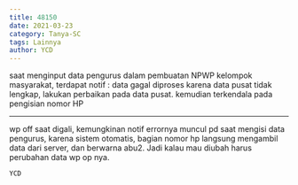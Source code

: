 ```yaml
---
title: 48150
date: 2021-03-23
category: Tanya-SC
tags: Lainnya
author: YCD
---
```


saat menginput data pengurus dalam pembuatan NPWP kelompok masyarakat, terdapat notif : data gagal diproses karena data pusat tidak lengkap, lakukan perbaikan pada data pusat. kemudian terkendala pada pengisian nomor HP

---

wp off saat digali, kemungkinan notif errornya muncul pd saat mengisi data pengurus, karena sistem otomatis, bagian nomor hp langsung mengambil data dari server, dan berwarna abu2. Jadi kalau mau diubah harus perubahan data wp op nya.

`YCD`
